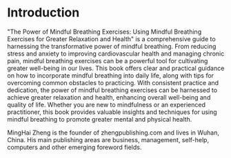 # Introduction

"The Power of Mindful Breathing Exercises: Using Mindful Breathing Exercises for Greater Relaxation and Health" is a comprehensive guide to harnessing the transformative power of mindful breathing. From reducing stress and anxiety to improving cardiovascular health and managing chronic pain, mindful breathing exercises can be a powerful tool for cultivating greater well-being in our lives. This book offers clear and practical guidance on how to incorporate mindful breathing into daily life, along with tips for overcoming common obstacles to practicing. With consistent practice and dedication, the power of mindful breathing exercises can be harnessed to achieve greater relaxation and health, enhancing overall well-being and quality of life. Whether you are new to mindfulness or an experienced practitioner, this book provides valuable insights and techniques for using mindful breathing to promote greater mental and physical health.

MingHai Zheng is the founder of zhengpublishing.com and lives in Wuhan, China. His main publishing areas are business, management, self-help, computers and other emerging foreword fields.
